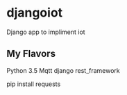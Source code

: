 # djangoiot
Django app to impliment iot 
## My Flavors
Python 3.5
Mqtt
django rest_framework

pip install requests


